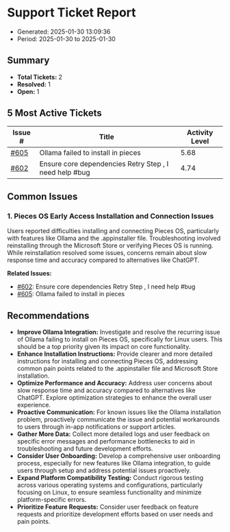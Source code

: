 # Support Ticket Report
- Generated: 2025-01-30 13:09:36
- Period: 2025-01-30 to 2025-01-30

## Summary
- **Total Tickets:** 2
- **Resolved:** 1
- **Open:** 1

## 5 Most Active Tickets
| Issue # | Title | Activity Level |
|---------|-------|----------------|
| [#605](https://github.com/pieces-app/support/issues/605) | Ollama failed to install in pieces | 5.68 |
| [#602](https://github.com/pieces-app/support/issues/602) | Ensure core dependencies  Retry Step , I need help #bug | 4.74 |

## Common Issues
### 1. Pieces OS Early Access Installation and Connection Issues
Users reported difficulties installing and connecting Pieces OS, particularly with features like Ollama and the .appinstaller file. Troubleshooting involved reinstalling through the Microsoft Store or verifying Pieces OS is running. While reinstallation resolved some issues, concerns remain about slow response time and accuracy compared to alternatives like ChatGPT.

**Related Issues:**
- [#602](https://github.com/pieces-app/support/issues/602): Ensure core dependencies  Retry Step , I need help #bug
- [#605](https://github.com/pieces-app/support/issues/605): Ollama failed to install in pieces


## Recommendations
- **Improve Ollama Integration:** Investigate and resolve the recurring issue of Ollama failing to install on Pieces OS, specifically for Linux users. This should be a top priority given its impact on core functionality.
- **Enhance Installation Instructions:** Provide clearer and more detailed instructions for installing and connecting Pieces OS, addressing common pain points related to the .appinstaller file and Microsoft Store installation.
- **Optimize Performance and Accuracy:** Address user concerns about slow response time and accuracy compared to alternatives like ChatGPT. Explore optimization strategies to enhance the overall user experience.
- **Proactive Communication:**  For known issues like the Ollama installation problem, proactively communicate the issue and potential workarounds to users through in-app notifications or support articles.
- **Gather More Data:** Collect more detailed logs and user feedback on specific error messages and performance bottlenecks to aid in troubleshooting and future development efforts.
- **Consider User Onboarding:** Develop a comprehensive user onboarding process, especially for new features like Ollama integration, to guide users through setup and address potential issues proactively.
- **Expand Platform Compatibility Testing:** Conduct rigorous testing across various operating systems and configurations, particularly focusing on Linux, to ensure seamless functionality and minimize platform-specific errors.
- **Prioritize Feature Requests:**  Consider user feedback on feature requests and prioritize development efforts based on user needs and pain points. 
